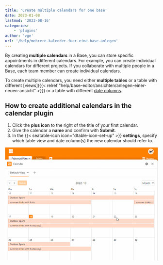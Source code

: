 ```yaml
---
title: 'Create multiple calendars for one base'
date: 2023-01-08
lastmod: '2023-08-16'
categories:
    - 'plugins'
author: 'vge'
url: '/help/mehrere-kalender-fuer-eine-base-anlegen'
---
```


By creating **multiple calendars** in a Base, you can store specific appointments in different calendars. For example, you can create individual calendars for different projects. If you collaborate with multiple people in a Base, each team member can create individual calendars.

To create multiple calendars, you need either **multiple tables** or a table with different [views]({{< relref "help/base-editor/ansichten/anlegen-einer-neuen-ansicht" >}}) or a table with different [date columns](https://seatable.io/en/docs/datum-dauer-und-personen/die-datum-spalte/).

## How to create additional calendars in the calendar plugin

1. Click the **plus icon** to the right of the title of your first calendar.
2. Give the calendar a **name** and confirm with **Submit**.
3. In the {{< seatable-icon icon="dtable-icon-set-up" >}} **settings**, specify which table view and date column(s) the new calendar should refer to.

![Create multiple calendars for one Base](images/mehrere-Kalender-fuer-eine-Base.gif)
